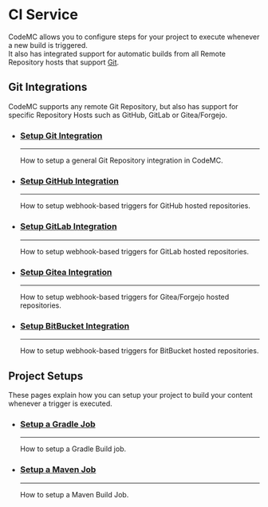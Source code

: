 # CI Service
CodeMC allows you to configure steps for your project to execute whenever a new build is triggered.  
It also has integrated support for automatic builds from all Remote Repository hosts that support [Git](https://git-scm.com).

## Git Integrations
CodeMC supports any remote Git Repository, but also has support for specific Repository Hosts such as GitHub, GitLab or Gitea/Forgejo.

<div class="grid cards" markdown>

-   ### [Setup Git Integration](integrations/index.md)
    
    ----
    
    How to setup a general Git Repository integration in CodeMC.

-   ### [Setup GitHub Integration](integrations/setup-github.md)
    
    ----
    
    How to setup webhook-based triggers for GitHub hosted repositories.

-   ### [Setup GitLab Integration](integrations/setup-gitlab.md)
    
    ----
    
    How to setup webhook-based triggers for GitLab hosted repositories.

-   ### [Setup Gitea Integration](integrations/setup-gitea.md)
    
    ----
    
    How to setup webhook-based triggers for Gitea/Forgejo hosted repositories.

-   ### [Setup BitBucket Integration](integrations/setup-bitbucket.md)
    
    ----
    
    How to setup webhook-based triggers for BitBucket hosted repositories.

</div>

## Project Setups
These pages explain how you can setup your project to build your content whenever a trigger is executed.

<div class="grid cards" markdown>

-   ### [Setup a Gradle Job](setups/gradle-job.md)
    
    ----
    
    How to setup a Gradle Build job.

-   ### [Setup a Maven Job](setups/maven-job.md)
    
    ----
    
    How to setup a Maven Build Job.

</div>